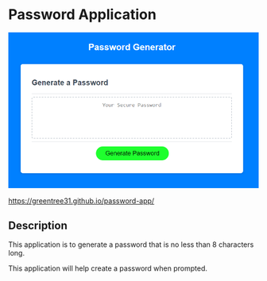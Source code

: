 # Password Application

![password application](./assets/images/pw_image_new.png)

https://greentree31.github.io/password-app/

## Description

This application is to generate a password that is no less than 8 characters long.

This application will help create a password when prompted.
